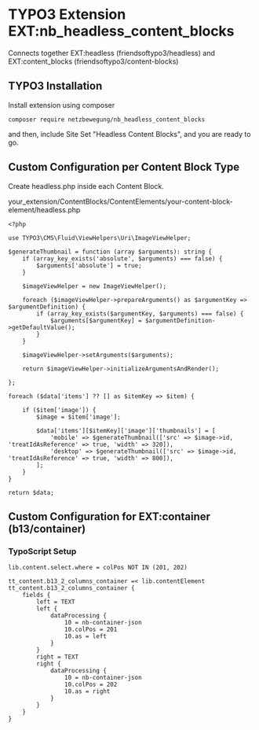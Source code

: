 # TYPO3 Extension EXT:nb_headless_content_blocks
Connects together EXT:headless (friendsoftypo3/headless) and EXT:content_blocks (friendsoftypo3/content-blocks)

## TYPO3 Installation
Install extension using composer

``composer require netzbewegung/nb_headless_content_blocks``

and then, include Site Set "Headless Content Blocks", and you are ready to go.

## Custom Configuration per Content Block Type

Create headless.php inside each Content Block.

your_extension/ContentBlocks/ContentElements/your-content-block-element/headless.php

```
<?php

use TYPO3\CMS\Fluid\ViewHelpers\Uri\ImageViewHelper;

$generateThumbnail = function (array $arguments): string {
    if (array_key_exists('absolute', $arguments) === false) {
        $arguments['absolute'] = true;
    }

    $imageViewHelper = new ImageViewHelper();

    foreach ($imageViewHelper->prepareArguments() as $argumentKey => $argumentDefinition) {
        if (array_key_exists($argumentKey, $arguments) === false) {
            $arguments[$argumentKey] = $argumentDefinition->getDefaultValue();
        }
    }

    $imageViewHelper->setArguments($arguments);

    return $imageViewHelper->initializeArgumentsAndRender();

};

foreach ($data['items'] ?? [] as $itemKey => $item) {

    if ($item['image']) {
        $image = $item['image'];

        $data['items'][$itemKey]['image']['thumbnails'] = [
            'mobile' => $generateThumbnail(['src' => $image->id, 'treatIdAsReference' => true, 'width' => 320]),
            'desktop' => $generateThumbnail(['src' => $image->id, 'treatIdAsReference' => true, 'width' => 800]),
        ];
    }
}

return $data;
```

## Custom Configuration for EXT:container (b13/container) 

### TypoScript Setup

```
lib.content.select.where = colPos NOT IN (201, 202)

tt_content.b13_2_columns_container =< lib.contentElement
tt_content.b13_2_columns_container {
    fields {
        left = TEXT
        left {
            dataProcessing {
                10 = nb-container-json 
                10.colPos = 201
                10.as = left
            }
        }
        right = TEXT
        right {
            dataProcessing {
                10 = nb-container-json 
                10.colPos = 202
                10.as = right
            }
        }
    }
}
```

